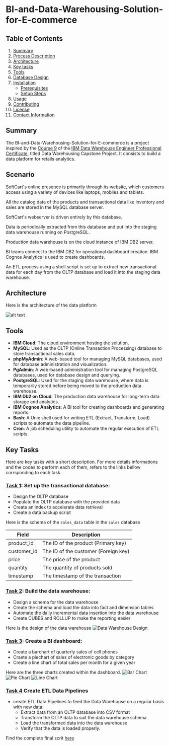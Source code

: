 # BI-and-Data-Warehousing-Solution-for-E-commerce
## Table of Contents
1. [Summary](#summary)
2. [Process Description](#process-description)
3. [Architecture](#architecture)
4. [Key tasks](key-tasks)
5. [Tools](#tools)
6. [Database Design](#database-design)
7. [Installation](#installation)
   - [Prerequisites](#prerequisites)
   - [Setup Steps](#setup-steps)
7. [Usage](#usage)
8. [Contributing](#contributing)
9. [License](#license)
10. [Contact Information](#contact-information)

## Summary
The BI-and-Data-Warehousing-Solution-for-E-commerce 
is a project inspired by the [Course 9](https://github.com/Starias22/IBM-Data-Warehouse-Engineer-Professional-Certificate/blob/main/Course9/notes.md) of
the [IBM Data Warehouse Engineer Professional Certificate](https://github.com/Starias22/IBM-Data-Warehouse-Engineer-Professional-Certificate/), titled Data Warehousing Capstone Project. It consists to build a data platform for retails analytics.


## Scenario
SoftCart's online presence is primarily through its website, which customers access using a variety of devices like laptops, mobiles and tablets.

All the catalog data of the products and transactional data like inventory and sales are stored in the MySQL database server.

SoftCart's webserver is driven entirely by this database.

Data is periodically extracted from this database and put into the staging data warehouse running on PostgreSQL.

Production data warehouse is on the cloud instance of IBM DB2 server.

BI teams connect to the IBM DB2 for operational dashboard creation. IBM Cognos Analytics is used to create dashboards.

An ETL process using a shell script is set up to extract new transactional data for each day from the OLTP database and load it into the staging data warehouse.

## Architecture

Here is the architecture of the data platform

![alt text](./resources/images/architecure.png)

## Tools
- **IBM Cloud**: The cloud environment hosting the solution.
- **MySQL**: Used as the OLTP (Online Transaction Processing) database to store transactional sales data.
- **phpMyAdmin**: A web-based tool for managing MySQL databases, used for database administration and visualization.
- **PgAdmin**: A web-based administration tool for managing PostgreSQL databases, used for database design and querying.
- **PostgreSQL**: Used for the staging data warehouse, where data is temporarily stored before being moved to the production data warehouse.
- **IBM Db2 on Cloud**: The production data warehouse for long-term data storage and analytics.
- **IBM Cognos Analytics**: A BI tool for creating dashboards and generating reports.
- **Bash**: A Unix shell used for writing ETL (Extract, Transform, Load) scripts to automate the data pipeline.
- **Cron**: A job scheduling utility to automate the regular execution of ETL scripts.

## Key Tasks

Here are key tasks with a short description. For more details informations and the codes to perform each of them, refers to the links bellow corrsponding to each task.

### [Task 1](./tasks/task1.md): Set up the transactional database:
- Design the OLTP database
- Populate the OLTP database with the provided data
- Create an index to accelerate data retrieval
- Create a data backup script

Here is the schema of the `sales_data` table in the `sales` database

| Field        | Description                             |
|--------------|-----------------------------------------|
| product_id   | The ID of the product (Primary key)      |
| customer_id  | The ID of the customer (Foreign key)     |
| price        | The price of the product   |
| quantity     | The quantity of products sold            |
| timestamp    | The timestamp of the transaction         |

### [Task 2](./tasks/task2/task2.md): Build the data warehouse:
- Design a schema for the data warehouse
- Create the schema and load the data into fact and dimension tables
- Automate the daily incremental data insertion into the data warehouse
- Create CUBES and ROLLUP to make the reporting easier

Here is the design of the data warehouse
![Data Warehouse Design](./resources/images/softcartRelationships.png)

### [Task 3](./tasks/task3.md): Create a BI dashboard:
- Create a barchart of quarterly sales of cell phones 
- Craete a piechart of sales of electronic goods by category
- Create a line chart of total sales per month for a given year

Here are the three charts created within the dashboard.
![Bar Chart](./resources/images/barchart.png)
![Pie Chart](./resources/images/piechart.png)
![Line Chart](./resources/images/linechart.png)

### [Task 4](./tasks/task4.md) Create ETL Data Pipelines 

- create ETL Data Pipelines to feed the Data Warehouse on a regular basis with new data:
   - Extract data from an OLTP database into CSV format
   - Transform the OLTP data to suit the data warehouse schema
   - Load the transformed data into the data warehouse
   - Verify that the data is loaded properly.

Find the complete final scrit [here](./resources/ETL.sh)
